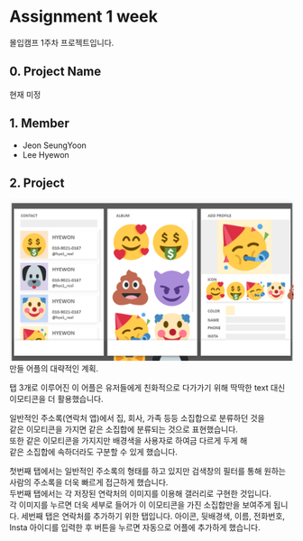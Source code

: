 # Assignment 1 week
몰입캠프 1주차 프로젝트입니다.

## 0. Project Name
현재 미정

## 1. Member
- Jeon SeungYoon
- Lee Hyewon

## 2. Project
![1](./image/1.png)
만들 어플의 대략적인 계획.   

탭 3개로 이루어진 이 어플은 유저들에게 친화적으로 다가가기 위해 딱딱한 text 대신 이모티콘을 더 활용했습니다.   

일반적인 주소록(연락처 앱)에서 집, 회사, 가족 등등 소집합으로 분류하던 것을   
같은 이모티콘을 가지면 같은 소집합에 분류되는 것으로 표현했습니다.   
또한 같은 이모티콘을 가지지만 배경색을 사용자로 하여금 다르게 두게 해    
같은 소집합에 속하더라도 구분할 수 있게 했습니다.

첫번째 탭에서는 일반적인 주소록의 형태를 하고 있지만 검색창의 필터를 통해 원하는 사람의 주소록을 더욱 빠르게 접근하게 했습니다.   
두번째 탭에서는 각 저장된 연락처의 이미지를 이용해 갤러리로 구현한 것입니다.   
각 이미지를 누르면 더욱 세부로 들어가 이 이모티콘을 가진 소집합만을 보여주게 됩니다.
세번째 탭은 연락처를 추가하기 위한 탭입니다. 아이콘, 뒷배경색, 이름, 전화번호, Insta 아이디를 입력한 후 버튼을 누르면 자동으로 어플에 추가하게 했습니다.